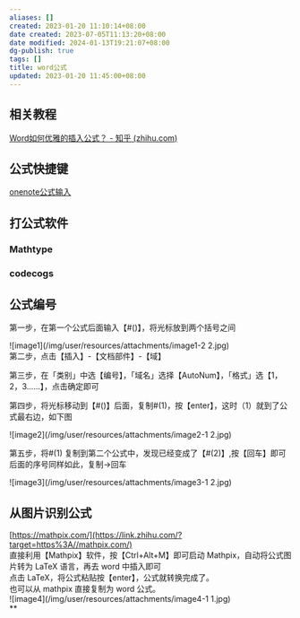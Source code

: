 ```yaml
---
aliases: []
created: 2023-01-20 11:10:14+08:00
date created: 2023-07-05T11:13:20+08:00
date modified: 2024-01-13T19:21:07+08:00
dg-publish: true
tags: []
title: word公式
updated: 2023-01-20 11:45:00+08:00
---
```


## 相关教程
[Word如何优雅的插入公式？ - 知乎 (zhihu.com)](https://zhuanlan.zhihu.com/p/538417817)

## 公式快捷键
[onenote公式输入](../../../../0%20日记与提升/笔记技巧/onenote/onenote操作技巧/onenote公式.md#公式输入)

## 打公式软件
### Mathtype
### codecogs

## 公式编号
第一步，在第一个公式后面输入【#()】，将光标放到两个括号之间

![image1](/img/user/resources/attachments/image1-2 2.jpg)  
第二步，点击【插入】-【文档部件】-【域】

第三步，在「类别」中选【编号】，「域名」选择【AutoNum】，「格式」选【1，2，3……】，点击确定即可

第四步，将光标移动到【#()】后面，复制#(1)，按【enter】，这时（1）就到了公式最右边，如下图

![image2](/img/user/resources/attachments/image2-1 2.jpg)

第五步，将#(1) 复制到第二个公式中，发现已经变成了【#(2)】,按【回车】即可  
后面的序号同样如此，复制→回车

![image3](/img/user/resources/attachments/image3-1 2.jpg)

## 从图片识别公式
[https://mathpix.com/](https://link.zhihu.com/?target=https%3A//mathpix.com/)  
直接利用【Mathpix】软件，按【Ctrl+Alt+M】即可启动 Mathpix，自动将公式图片转为 LaTeX 语言，再去 word 中插入即可  
点击 LaTeX，将公式粘贴按【enter】，公式就转换完成了。  
也可以从 mathpix 直接复制为 word 公式。  
![image4](/img/user/resources/attachments/image4-1 1.jpg)  
**